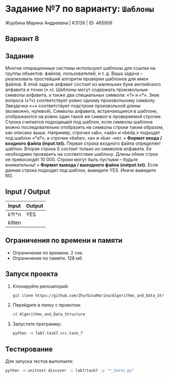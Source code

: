# Задание №7 по варианту: `Шаблоны`
Журбина Марина Андреевна | K3139 | ID: 465906

## Вариант 8

## Задание

Многие операционные системы используют шаблоны для ссылки на группы объектов: файлов, пользователей, и т. д. Ваша задача – реализовать простейший алгоритм проверки шаблонов для имен файлов.
В этой задаче алфавит состоит из маленьких букв английского алфавита и точки («.»). Шаблоны могут содержать произвольные символы алфавита, а также два специальных символа: «?» и «*». Знак вопроса («?») соответствует ровно одному произвольному символу. Звездочка «+» соответствует подстроке произвольной длины (возможно, нулевой). Символы алфавита, встречающиеся в шаблоне, отображаются на ровно один такой же символ в проверяемой строчке. Строка считается подходящей под шаблон, если символы шаблона можно последовательно отобразить на символы строки таким образом, как описано выше. Например, строчки «ab», «aab» и «beda.» подходят под шаблон «*a?», а строчки «bebe», «а» и «ba» –нет.
• **Формат ввода / входного файла (input.txt).** Первая строка входного файла определяет шаблон. Вторая строка S состоит только из символов алфавита. Ее необходимо проверить на соответствие шаблону. Длины обеих строк не превосходят 10 000. Строки могут быть пустыми – будьте внимательны!
• **Формат вывода / выходного файла (output.txt).** Если данная строка подходит под шаблон, выведите YES. Иначе выведите NO.

## Input / Output

| Input  | Output |
|--------|--------|
| k?t*n  | YES    |
| kitten |        |

## Ограничения по времени и памяти

- Ограничение по времени. 2 сек.
- Ограничение по памяти. 128 мб.

## Запуск проекта
1. Клонируйте репозиторий:
   ```bash
   git clone https://github.com/ZhurbinaMarina/Algorithms_and_Data_Structure.git
   ```
2. Перейдите в папку с проектом:
   ```bash
   cd Algorithms_and_Data_Structure
   ```
3. Запустите программу:
   ```bash
   python -m lab7.task7.src.task_7
   ```

## Тестирование
Для запуска тестов выполните:
```bash
python -m unittest discover -s lab7/task7 -p "*_tests.py"
```